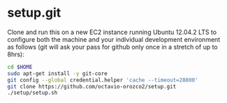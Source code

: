 setup.git
=========
Clone and run this on a new EC2 instance running Ubuntu 12.04.2 LTS to
configure both the machine and your individual development environment as
follows (git will ask your pass for github only once in a stretch of up to 8hrs):

```sh
cd $HOME
sudo apt-get install -y git-core
git config --global credential.helper 'cache --timeout=28800'
git clone https://github.com/octavio-orozco2/setup.git
./setup/setup.sh   
```
